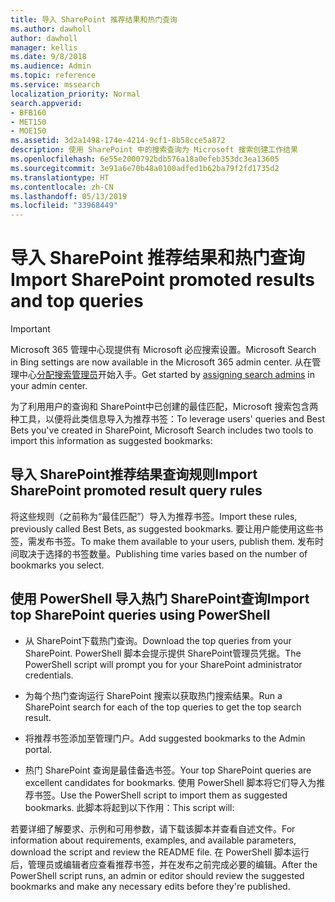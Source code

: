 ```yaml
---
title: 导入 SharePoint 推荐结果和热门查询
ms.author: dawholl
author: dawholl
manager: kellis
ms.date: 9/8/2018
ms.audience: Admin
ms.topic: reference
ms.service: mssearch
localization_priority: Normal
search.appverid:
- BFB160
- MET150
- MOE150
ms.assetid: 3d2a1498-174e-4214-9cf1-8b58cce5a872
description: 使用 SharePoint 中的搜索查询为 Microsoft 搜索创建工作结果
ms.openlocfilehash: 6e55e2000792bdb576a18a0efeb353dc3ea13605
ms.sourcegitcommit: 3e91a6e70b48a0100adfed1b62ba79f2fd1735d2
ms.translationtype: HT
ms.contentlocale: zh-CN
ms.lasthandoff: 05/13/2019
ms.locfileid: "33968449"
---
```

# <a name="import-sharepoint-promoted-results-and-top-queries"></a><span data-ttu-id="d3a6b-103">导入 SharePoint 推荐结果和热门查询</span><span class="sxs-lookup"><span data-stu-id="d3a6b-103">Import SharePoint promoted results and top queries</span></span>

> [!IMPORTANT]
> <span data-ttu-id="d3a6b-104">Microsoft 365 管理中心现提供有 Microsoft 必应搜索设置。</span><span class="sxs-lookup"><span data-stu-id="d3a6b-104">Microsoft Search in Bing settings are now available in the Microsoft 365 admin center.</span></span> <span data-ttu-id="d3a6b-105">从在管理中心[分配搜索管理员](https://docs.microsoft.com/zh-CN/microsoftsearch/setup-microsoft-search#step-2-assign-search-admin-and-search-editor)开始入手。</span><span class="sxs-lookup"><span data-stu-id="d3a6b-105">Get started by [assigning search admins](https://docs.microsoft.com/en-us/microsoftsearch/setup-microsoft-search#step-2-assign-search-admin-and-search-editor) in your admin center.</span></span>
    
<span data-ttu-id="d3a6b-106">为了利用用户的查询和 SharePoint​​ 中已创建的最佳匹配，Microsoft 搜索包含两种工具，以便将此类信息导入为推荐书签：</span><span class="sxs-lookup"><span data-stu-id="d3a6b-106">To leverage users' queries and Best Bets you've created in SharePoint, Microsoft Search includes two tools to import this information as suggested bookmarks:</span></span> 
  
## <a name="import-sharepoint-promoted-result-query-rules"></a><span data-ttu-id="d3a6b-107">导入 SharePoint​​ 推荐结果查询规则</span><span class="sxs-lookup"><span data-stu-id="d3a6b-107">Import SharePoint promoted result query rules</span></span>

<span data-ttu-id="d3a6b-108">将这些规则（之前称为“最佳匹配”）导入为推荐书签。</span><span class="sxs-lookup"><span data-stu-id="d3a6b-108">Import these rules, previously called Best Bets, as suggested bookmarks.</span></span> <span data-ttu-id="d3a6b-109">要让用户能使用这些书签，需发布书签。</span><span class="sxs-lookup"><span data-stu-id="d3a6b-109">To make them available to your users, publish them.</span></span> <span data-ttu-id="d3a6b-110">发布时间取决于选择的书签数量。</span><span class="sxs-lookup"><span data-stu-id="d3a6b-110">Publishing time varies based on the number of bookmarks you select.</span></span>
  
## <a name="import-top-sharepoint-queries-using-powershell"></a><span data-ttu-id="d3a6b-111">使用 PowerShell 导入热门 SharePoint​​ 查询</span><span class="sxs-lookup"><span data-stu-id="d3a6b-111">Import top SharePoint queries using PowerShell</span></span>

- <span data-ttu-id="d3a6b-112">从 SharePoint​​ 下载热门查询。</span><span class="sxs-lookup"><span data-stu-id="d3a6b-112">Download the top queries from your SharePoint.</span></span> <span data-ttu-id="d3a6b-113">PowerShell 脚本会提示提供 SharePoint​​ 管理员凭据。</span><span class="sxs-lookup"><span data-stu-id="d3a6b-113">The PowerShell script will prompt you for your SharePoint administrator credentials.</span></span>
    
- <span data-ttu-id="d3a6b-114">为每个热门查询运行 SharePoint 搜索以获取热门搜索结果。</span><span class="sxs-lookup"><span data-stu-id="d3a6b-114">Run a SharePoint search for each of the top queries to get the top search result.</span></span>
    
- <span data-ttu-id="d3a6b-115">将推荐书签添加至管理门户。</span><span class="sxs-lookup"><span data-stu-id="d3a6b-115">Add suggested bookmarks to the Admin portal.</span></span>
    
- <span data-ttu-id="d3a6b-116">热门 SharePoint 查询是最佳备选书签。</span><span class="sxs-lookup"><span data-stu-id="d3a6b-116">Your top SharePoint queries are excellent candidates for bookmarks.</span></span> <span data-ttu-id="d3a6b-117">使用 PowerShell 脚本将它们导入为推荐书签。</span><span class="sxs-lookup"><span data-stu-id="d3a6b-117">Use the PowerShell script to import them as suggested bookmarks.</span></span> <span data-ttu-id="d3a6b-118">此脚本将起到以下作用：</span><span class="sxs-lookup"><span data-stu-id="d3a6b-118">This script will:</span></span>
    
<span data-ttu-id="d3a6b-119">若要详细了解要求、示例和可用参数，请下载该脚本并查看自述文件。</span><span class="sxs-lookup"><span data-stu-id="d3a6b-119">For information about requirements, examples, and available parameters, download the script and review the README file.</span></span> <span data-ttu-id="d3a6b-120">在 PowerShell 脚本运行后，管理员或编辑者应查看推荐书签，并在发布之前完成必要的编辑。</span><span class="sxs-lookup"><span data-stu-id="d3a6b-120">After the PowerShell script runs, an admin or editor should review the suggested bookmarks and make any necessary edits before they're published.</span></span>

  

